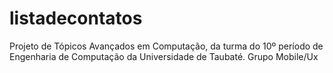 # listadecontatos

Projeto de Tópicos Avançados em Computação, da turma do 10º período de Engenharia de Computação da Universidade de Taubaté.
Grupo Mobile/Ux
